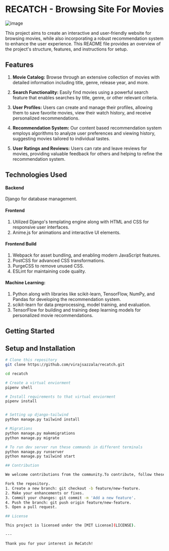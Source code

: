 # RECATCH - Browsing Site For Movies
![image](https://github.com/virajsazzala/recatch/assets/113019331/03549c38-1fed-42cd-b459-0cd4a2aba528)


This project aims to create an interactive and user-friendly website for browsing movies, while also incorporating a robust recommendation system to enhance the user experience. This README file provides an overview of the project's structure, features, and instructions for setup.

## Features

1. **Movie Catalog:** Browse through an extensive collection of movies with detailed information including title, genre, release year, and more.

2. **Search Functionality:** Easily find movies using a powerful search feature that enables searches by title, genre, or other relevant criteria.

3. **User Profiles:** Users can create and manage their profiles, allowing them to save favorite movies, view their watch history, and receive personalized recommendations.

4. **Recommendation System:** Our content based recommendation system employs algorithms to analyze user preferences and viewing history, suggesting movies tailored to individual tastes.

5. **User Ratings and Reviews:** Users can rate and leave reviews for movies, providing valuable feedback for others and helping to refine the recommendation system.

## Technologies Used
#### Backend
Django for database management.
#### Frontend
1. Utilized Django's templating engine along with HTML and CSS for responsive user interfaces.
2. Anime.js for animations and interactive UI elements.
#### Frontend Build
1. Webpack for asset bundling, and enabling modern JavaScript features.
2. PostCSS for advanced CSS transformations.
3. PurgeCSS to remove unused CSS.
3. ESLint for maintaining code quality.
#### Machine Learning:
1. Python along with libraries like scikit-learn, TensorFlow, NumPy, and Pandas for developing the recommendation system.
2. scikit-learn for data preprocessing, model training, and evaluation.
3. TensorFlow for building and training deep learning models for personalized movie recommendations.


## Getting Started

## Setup and Installation
```bash
# Clone this repository
git clone https://github.com/virajsazzala/recatch.git

cd recatch

# Create a virtual enviorment
pipenv shell

# Install requirements to that virtual enviorment
pipenv install


# Setting up django-tailwind
python manage.py tailwind install

# Migrations
python manage.py makemigrations
python manage.py migrate

# To run dev server run these commands in different terminals
python manage.py runserver
python manage.py tailwind start

## Contribution

We welcome contributions from the community.To contribute, follow these steps:

Fork the repository.
1. Create a new branch: git checkout -b feature/new-feature.
2. Make your enhancements or fixes.
3. Commit your changes: git commit -m 'Add a new feature'.
4. Push the branch: git push origin feature/new-feature.
5. Open a pull request.

## License

This project is licensed under the [MIT License](LICENSE).

---

Thank you for your interest in ReCatch!


